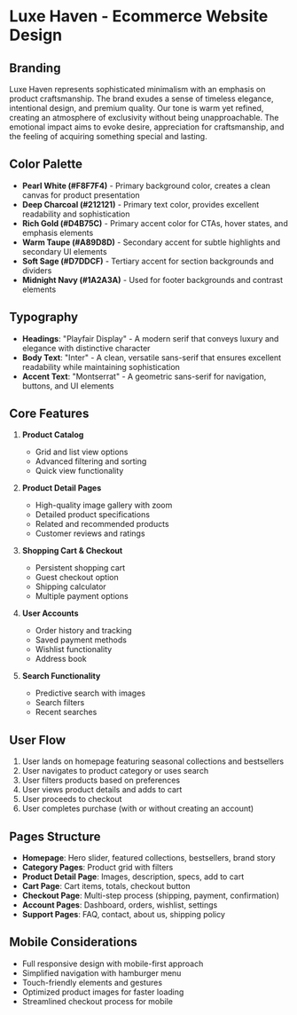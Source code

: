 # Luxe Haven - Ecommerce Website Design

## Branding
Luxe Haven represents sophisticated minimalism with an emphasis on product craftsmanship. The brand exudes a sense of timeless elegance, intentional design, and premium quality. Our tone is warm yet refined, creating an atmosphere of exclusivity without being unapproachable. The emotional impact aims to evoke desire, appreciation for craftsmanship, and the feeling of acquiring something special and lasting.

## Color Palette
- **Pearl White (#F8F7F4)** - Primary background color, creates a clean canvas for product presentation
- **Deep Charcoal (#212121)** - Primary text color, provides excellent readability and sophistication
- **Rich Gold (#D4B75C)** - Primary accent color for CTAs, hover states, and emphasis elements
- **Warm Taupe (#A89D8D)** - Secondary accent for subtle highlights and secondary UI elements
- **Soft Sage (#D7DDCF)** - Tertiary accent for section backgrounds and dividers
- **Midnight Navy (#1A2A3A)** - Used for footer backgrounds and contrast elements

## Typography
- **Headings**: "Playfair Display" - A modern serif that conveys luxury and elegance with distinctive character
- **Body Text**: "Inter" - A clean, versatile sans-serif that ensures excellent readability while maintaining sophistication
- **Accent Text**: "Montserrat" - A geometric sans-serif for navigation, buttons, and UI elements

## Core Features
1. **Product Catalog**
   - Grid and list view options
   - Advanced filtering and sorting
   - Quick view functionality

2. **Product Detail Pages**
   - High-quality image gallery with zoom
   - Detailed product specifications
   - Related and recommended products
   - Customer reviews and ratings

3. **Shopping Cart & Checkout**
   - Persistent shopping cart
   - Guest checkout option
   - Shipping calculator
   - Multiple payment options

4. **User Accounts**
   - Order history and tracking
   - Saved payment methods
   - Wishlist functionality
   - Address book

5. **Search Functionality**
   - Predictive search with images
   - Search filters
   - Recent searches

## User Flow
1. User lands on homepage featuring seasonal collections and bestsellers
2. User navigates to product category or uses search
3. User filters products based on preferences
4. User views product details and adds to cart
5. User proceeds to checkout
6. User completes purchase (with or without creating an account)

## Pages Structure
- **Homepage**: Hero slider, featured collections, bestsellers, brand story
- **Category Pages**: Product grid with filters
- **Product Detail Page**: Images, description, specs, add to cart
- **Cart Page**: Cart items, totals, checkout button
- **Checkout Page**: Multi-step process (shipping, payment, confirmation)
- **Account Pages**: Dashboard, orders, wishlist, settings
- **Support Pages**: FAQ, contact, about us, shipping policy

## Mobile Considerations
- Full responsive design with mobile-first approach
- Simplified navigation with hamburger menu
- Touch-friendly elements and gestures
- Optimized product images for faster loading
- Streamlined checkout process for mobile